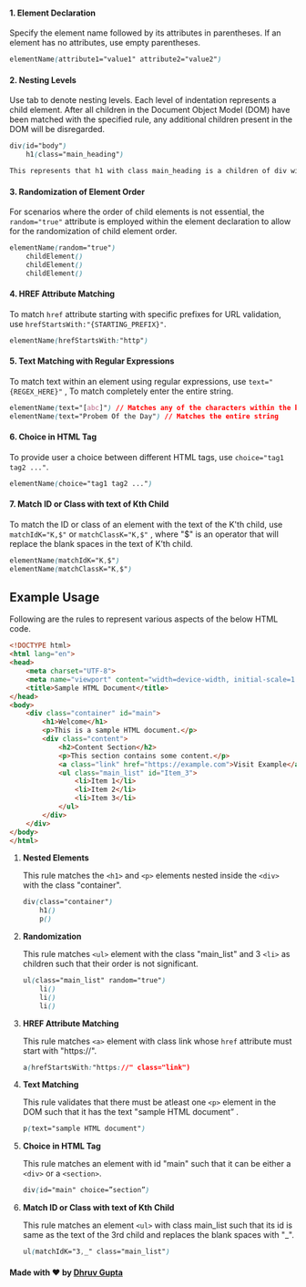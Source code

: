 #### 1. Element Declaration

Specify the element name followed by its attributes in parentheses. If an element has no attributes, use empty parentheses.

```css
elementName(attribute1="value1" attribute2="value2")
```

#### 2. Nesting Levels

Use tab to denote nesting levels. Each level of indentation represents a child element. After all children in the Document Object Model (DOM) have been matched with the specified rule, any additional children present in the DOM will be disregarded.

```css
div(id="body")
	h1(class="main_heading")

This represents that h1 with class main_heading is a children of div with id body.
```

#### 3. Randomization of Element Order

For scenarios where the order of child elements is not essential, the `random="true"` attribute is employed within the element declaration to allow for the randomization of child element order.

```css
elementName(random="true")
	childElement()
	childElement()
	childElement()
```

#### 4. HREF Attribute Matching

To match `href` attribute starting with specific prefixes for URL validation, use `hrefStartsWith:"{STARTING_PREFIX}"`.

```css
elementName(hrefStartsWith:"http")
```

#### 5. Text Matching with Regular Expressions

To match text within an element using regular expressions, use `text="{REGEX_HERE}"` , To match completely enter the entire string.

```css
elementName(text="[abc]") // Matches any of the characters within the brackets.
elementName(text="Probem Of the Day") // Matches the entire string
```

#### 6. Choice in HTML Tag

To provide user a choice between different HTML tags, use `choice="tag1 tag2 ..."`.

```css
elementName(choice="tag1 tag2 ...")
```

#### 7. Match ID or Class with text of Kth Child

To match the ID or class of an element with the text of the K'th child, use `matchIdK="K,$"` or `matchClassK="K,$"` , where "$" is an operator that will replace the blank spaces in the text of K’th child.

```css
elementName(matchIdK="K,$")
elementName(matchClassK="K,$")
```

## Example Usage

Following are the rules to represent various aspects of the below HTML code.

```html
<!DOCTYPE html>
<html lang="en">
<head>
    <meta charset="UTF-8">
    <meta name="viewport" content="width=device-width, initial-scale=1.0">
    <title>Sample HTML Document</title>
</head>
<body>
    <div class="container" id="main">
        <h1>Welcome</h1>
        <p>This is a sample HTML document.</p>
        <div class="content">
            <h2>Content Section</h2>
            <p>This section contains some content.</p>
            <a class="link" href="https://example.com">Visit Example</a>
            <ul class="main_list" id="Item_3">
                <li>Item 1</li>
                <li>Item 2</li>
                <li>Item 3</li>
            </ul>
        </div>
    </div>
</body>
</html>
```

1. **Nested Elements**

    This rule matches the `<h1>` and `<p>` elements nested inside the `<div>` with the class "container".

    ```css
    div(class="container")
        h1()
        p()
    ```

2. **Randomization**

    This rule matches `<ul>` element with the class "main_list" and 3 `<li>` as children such that their order is not significant. 

    ```css
    ul(class="main_list" random="true")
        li()
        li()
        li()
    ```

3. **HREF Attribute Matching**
    
    This rule matches `<a>` element with class link whose `href` attribute must start with "https://".
    
    ```css
    a(hrefStartsWith:"https://" class="link")
    ```
    

4. **Text Matching**
    
    This rule validates that there must be atleast one `<p>` element in the DOM such that it has the text "sample HTML document” .
    
    ```css
    p(text="sample HTML document")
    ```
    
5. **Choice in HTML Tag**
    
    This rule matches an element with id "main" such that it can be either a `<div>` or a `<section>`.
    ```css
    div(id="main" choice=”section”)
    ```
6. **Match ID or Class with text of Kth Child**
    
    This rule matches an element `<ul>` with class main_list such that its id is same as the text of the 3rd child and replaces the blank spaces with "_".
    ```css
    ul(matchIdK="3,_" class="main_list")
    ```

#### Made with ❤️ by [Dhruv Gupta](https://mrdhruv.co)